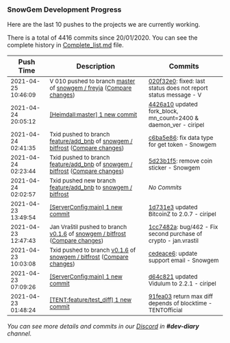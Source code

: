 
### SnowGem Development Progress

Here are the last 10 pushes to the projects we are currently working.

There is a total of 4416 commits since 20/01/2020. You can see the complete history in
 [Complete_list.md](Complete_list.md) file.

| Push Time | Description | Commits |
| --- | --- | --- |
| <sub>2021-04-25 10:46:09</sub> | <sub>V 010 pushed to branch [master](https://gitlab.com/snowgem/freyja/commits/master) of [snowgem / freyja](https://gitlab.com/snowgem/freyja) ([Compare changes](https://gitlab.com/snowgem/freyja/compare/9968b1bb550c24ea59c564157ecb7cd3aa8bffbc...020f32e088b7111a6c4592891dd2e0b7f871bfe0))</sub> | <sub>[020f32e0](https://gitlab.com/snowgem/freyja/-/commit/020f32e088b7111a6c4592891dd2e0b7f871bfe0): fixed: last status does not report status message - V</sub> |
| <sub>2021-04-24 20:05:12</sub> | <sub>[[Heimdall:master] 1 new commit](https://github.com/ciripel/Heimdall/commit/4426a109ed8db407863f7e4600f23a12e5559a66)</sub> | <sub>[4426a10](https://github.com/ciripel/Heimdall/commit/4426a109ed8db407863f7e4600f23a12e5559a66) updated fork_block, mn_count=2400 & daemon_ver - ciripel</sub> |
| <sub>2021-04-24 02:41:35</sub> | <sub>Txid pushed to branch [feature/add\_bnb](https://gitlab.com/snowgem/bitfrost/commits/feature/add_bnb) of [snowgem / bitfrost](https://gitlab.com/snowgem/bitfrost) ([Compare changes](https://gitlab.com/snowgem/bitfrost/compare/5d23b1f5d1a6f6332372d629d87f6661fbc0e843...c6ba5e86cfc4629a77041b0081ac4bcc7c0ed4fd))</sub> | <sub>[c6ba5e86](https://gitlab.com/snowgem/bitfrost/-/commit/c6ba5e86cfc4629a77041b0081ac4bcc7c0ed4fd): fix data type for get token - Snowgem</sub> |
| <sub>2021-04-24 02:23:44</sub> | <sub>Txid pushed to branch [feature/add\_bnb](https://gitlab.com/snowgem/bitfrost/commits/feature/add_bnb) of [snowgem / bitfrost](https://gitlab.com/snowgem/bitfrost) ([Compare changes](https://gitlab.com/snowgem/bitfrost/compare/67357c55e9025bea353d26ea6bfeebba57d5b171...5d23b1f5d1a6f6332372d629d87f6661fbc0e843))</sub> | <sub>[5d23b1f5](https://gitlab.com/snowgem/bitfrost/-/commit/5d23b1f5d1a6f6332372d629d87f6661fbc0e843): remove coin sticker - Snowgem</sub> |
| <sub>2021-04-24 02:02:57</sub> | <sub>Txid pushed new branch [feature/add\_bnb](https://gitlab.com/snowgem/bitfrost/commits/feature/add_bnb) to [snowgem / bitfrost](https://gitlab.com/snowgem/bitfrost)</sub> | <sub>_No Commits_</sub> |
| <sub>2021-04-23 13:49:54</sub> | <sub>[[ServerConfig:main] 1 new commit](https://github.com/TENTOfficial/ServerConfig/commit/1d731e35347f7e40784057e5e0740fe0ffd4c08c)</sub> | <sub>[1d731e3](https://github.com/TENTOfficial/ServerConfig/commit/1d731e35347f7e40784057e5e0740fe0ffd4c08c) updated BitcoinZ to 2.0.7 - ciripel</sub> |
| <sub>2021-04-23 12:47:43</sub> | <sub>Jan Vraštil pushed to branch [v0\.1\.6](https://gitlab.com/snowgem/bitfrost/commits/v0.1.6) of [snowgem / bitfrost](https://gitlab.com/snowgem/bitfrost) ([Compare changes](https://gitlab.com/snowgem/bitfrost/compare/cedeace6cf91872c5a2687ecc7d60ea45ebcddce...1cc7482a833b7c4147c9e8bd8481769e4cc4e4f2))</sub> | <sub>[1cc7482a](https://gitlab.com/snowgem/bitfrost/-/commit/1cc7482a833b7c4147c9e8bd8481769e4cc4e4f2): bug/462 - Fix second purchase of crypto - jan.vrastil</sub> |
| <sub>2021-04-23 10:03:08</sub> | <sub>Txid pushed to branch [v0\.1\.6](https://gitlab.com/snowgem/bitfrost/commits/v0.1.6) of [snowgem / bitfrost](https://gitlab.com/snowgem/bitfrost) ([Compare changes](https://gitlab.com/snowgem/bitfrost/compare/87b7c864b636a816e664a5b51b2e7c06e32ebd5d...cedeace6cf91872c5a2687ecc7d60ea45ebcddce))</sub> | <sub>[cedeace6](https://gitlab.com/snowgem/bitfrost/-/commit/cedeace6cf91872c5a2687ecc7d60ea45ebcddce): update support email - Snowgem</sub> |
| <sub>2021-04-23 07:09:26</sub> | <sub>[[ServerConfig:main] 1 new commit](https://github.com/TENTOfficial/ServerConfig/commit/d64c8216808874e7e20d7377ea99faafaf8c5b2f)</sub> | <sub>[d64c821](https://github.com/TENTOfficial/ServerConfig/commit/d64c8216808874e7e20d7377ea99faafaf8c5b2f) updated Vidulum to 2.2.1 - ciripel</sub> |
| <sub>2021-04-23 01:48:24</sub> | <sub>[[TENT:feature/test\_diff] 1 new commit](https://github.com/TENTOfficial/TENT/commit/91fea033bf10d1527c20aa20c92c7710dddd8406)</sub> | <sub>[91fea03](https://github.com/TENTOfficial/TENT/commit/91fea033bf10d1527c20aa20c92c7710dddd8406) return max diff depends of blocktime - TENTOfficial</sub> |

_You can see more details and commits in our [Discord](https://discord.gg/zumGnbg) in **#dev-diary** channel._
